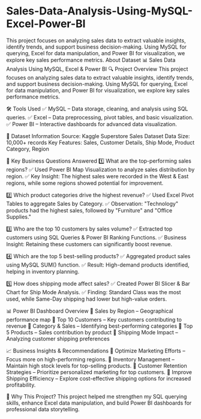 # Sales-Data-Analysis-Using-MySQL-Excel-Power-BI
This project focuses on analyzing sales data to extract valuable insights, identify trends, and support business decision-making. Using MySQL for querying, Excel for data manipulation, and Power BI for visualization, we explore key sales performance metrics.
About Dataset
📊 Sales Data Analysis Using MySQL, Excel & Power BI
🔍 Project Overview
This project focuses on analyzing sales data to extract valuable insights, identify trends, and support business decision-making. Using MySQL for querying, Excel for data manipulation, and Power BI for visualization, we explore key sales performance metrics.

🛠 Tools Used
✅ MySQL – Data storage, cleaning, and analysis using SQL queries.
✅ Excel – Data preprocessing, pivot tables, and basic visualization.
✅ Power BI – Interactive dashboards for advanced data visualization.

📂 Dataset Information
Source: Kaggle Superstore Sales Dataset
Data Size: 10,000+ records
Key Features: Sales, Customer Details, Ship Mode, Product Category, Region

📌 Key Business Questions Answered
1️⃣ What are the top-performing sales regions?
✅ Used Power BI Map Visualization to analyze sales distribution by region.
✅ Key Insight: The highest sales were recorded in the West & East regions, while some regions showed potential for improvement.

2️⃣ Which product categories drive the highest revenue?
✅ Used Excel Pivot Tables to aggregate Sales by Category.
✅ Observation: "Technology" products had the highest sales, followed by "Furniture" and "Office Supplies."

3️⃣ Who are the top 10 customers by sales volume?
✅ Extracted top customers using SQL Queries & Power BI Ranking Functions.
✅ Business Insight: Retaining these customers can significantly boost revenue.

4️⃣ Which are the top 5 best-selling products?
✅ Aggregated product sales using MySQL SUM() function.
✅ Result: High-demand products identified, helping in inventory planning.

5️⃣ How does shipping mode affect sales?
✅ Created Power BI Slicer & Bar Chart for Ship Mode Analysis.
✅ Finding: Standard Class was the most used, while Same-Day shipping had lower but high-value orders.

📊 Power BI Dashboard Overview
🔹 Sales by Region – Geographical performance map
🔹 Top 10 Customers – Key customers contributing to revenue
🔹 Category & Sales – Identifying best-performing categories
🔹 Top 5 Products – Sales contribution by product
🔹 Shipping Mode Impact – Analyzing customer shipping preferences

📈 Business Insights & Recommendations
📌 Optimize Marketing Efforts – Focus more on high-performing regions.
📌 Inventory Management – Maintain high stock levels for top-selling products.
📌 Customer Retention Strategies – Prioritize personalized marketing for top customers.
📌 Improve Shipping Efficiency – Explore cost-effective shipping options for increased profitability.

📢 Why This Project?
This project helped me strengthen my SQL querying skills, enhance Excel data manipulation, and build Power BI dashboards for professional data storytelling.
